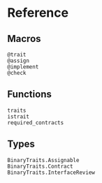 # Reference

## Macros

```@docs
@trait
@assign
@implement
@check
```
## Functions

```@docs
traits
istrait
required_contracts
```

## Types

```@docs
BinaryTraits.Assignable
BinaryTraits.Contract
BinaryTraits.InterfaceReview
```
